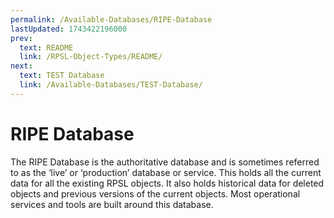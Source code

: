 ```yaml
---
permalink: /Available-Databases/RIPE-Database
lastUpdated: 1743422196000
prev:
  text: README
  link: /RPSL-Object-Types/README/
next:
  text: TEST Database
  link: /Available-Databases/TEST-Database/
---
```


# RIPE Database

The RIPE Database is the authoritative database and is sometimes referred to as the ‘live’ or ‘production’ database or service. This holds all the current data for all the existing RPSL objects. It also holds historical data for deleted objects and previous versions of the current objects. Most operational services and tools are built around this database.
